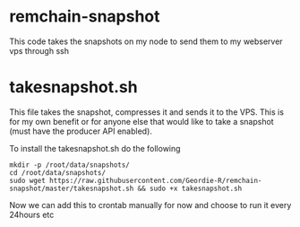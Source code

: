 # remchain-snapshot
This code takes the snapshots on my node to send them to my webserver vps through ssh

# takesnapshot.sh
This file takes the snapshot, compresses it and sends it to the VPS. This is for my own benefit or for anyone else that would like to take a snapshot (must have the producer API enabled).

To install the takesnapshot.sh do the following
```
mkdir -p /root/data/snapshots/
cd /root/data/snapshots/
sudo wget https://raw.githubusercontent.com/Geordie-R/remchain-snapshot/master/takesnapshot.sh && sudo +x takesnapshot.sh
```

Now we can add this to crontab manually for now and choose to run it every 24hours etc





